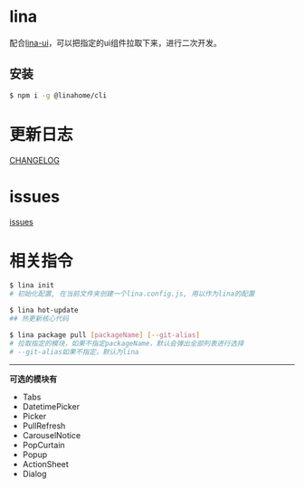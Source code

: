 # lina
配合[lina-ui](https://www.npmjs.com/package/lina-ui)，可以把指定的ui组件拉取下来，进行二次开发。

## 安装
```bash
$ npm i -g @linahome/cli
```

# 更新日志
[CHANGELOG](https://github.com/guanlinwu/lina/blob/master/CHANGELOG.md)

# issues
[issues](https://github.com/guanlinwu/lina/issues)

# 相关指令

```bash
$ lina init
# 初始化配置, 在当前文件夹创建一个lina.config.js, 用以作为lina的配置
```


```bash
$ lina hot-update
## 热更新核心代码

```
```bash
$ lina package pull [packageName] [--git-alias]
# 拉取指定的模块，如果不指定packageName，默认会弹出全部列表进行选择
# --git-alias如果不指定，默认为lina
```
----
 **可选的模块有**
- Tabs
- DatetimePicker
- Picker
- PullRefresh
- CarouselNotice
- PopCurtain
- Popup
- ActionSheet
- Dialog

